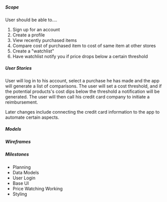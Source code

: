 ##### Scope

User should be able to....

1. Sign up for an account
2. Create a profile
4. View recently purchased items
4. Compare cost of purchased item to cost of same item at other stores
7. Create a "watchlist"
8. Have watchlist notify you if price drops below a certain threshold



##### User Stories
User will log in to his account, select a purchase he has made and the app will generate a list of comparisons.
The user will set a cost threshold, and if the potential products's cost dips below the threshold a notification will be generated.
The user will then call his credit card company to initiate a reimbursement.

Later changes include connecting the credit card information to the app to automate  certain aspects.

##### Models

##### Wireframes

##### Milestones
- Planning
- Data Models
- User Login
- Base UI
- Price Watching Working
- Styling
